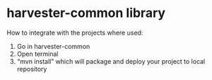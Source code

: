 # harvester-common library

How to integrate with the projects where used:
1. Go in harvester-common
2. Open terminal
2. “mvn install” which will package and deploy your project to local repository